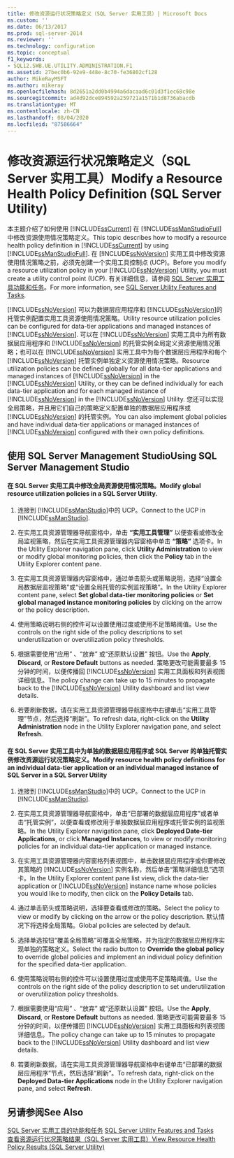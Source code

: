 ```yaml
---
title: 修改资源运行状况策略定义（SQL Server 实用工具）| Microsoft Docs
ms.custom: ''
ms.date: 06/13/2017
ms.prod: sql-server-2014
ms.reviewer: ''
ms.technology: configuration
ms.topic: conceptual
f1_keywords:
- SQL12.SWB.UE.UTILITY.ADMINISTRATION.F1
ms.assetid: 27bec0b6-92e9-448e-8c70-fe36802cf128
author: MikeRayMSFT
ms.author: mikeray
ms.openlocfilehash: 8d2651a2dd0b4994a6dacaad6c01d3f1ec68c98e
ms.sourcegitcommit: ad4d92dce894592a259721a1571b1d8736abacdb
ms.translationtype: MT
ms.contentlocale: zh-CN
ms.lasthandoff: 08/04/2020
ms.locfileid: "87586664"
---
```

# <a name="modify-a-resource-health-policy-definition-sql-server-utility"></a><span data-ttu-id="437f6-102">修改资源运行状况策略定义（SQL Server 实用工具）</span><span class="sxs-lookup"><span data-stu-id="437f6-102">Modify a Resource Health Policy Definition (SQL Server Utility)</span></span>
  <span data-ttu-id="437f6-103">本主题介绍了如何使用 [!INCLUDE[ssCurrent](../../includes/sscurrent-md.md)] 在 [!INCLUDE[ssManStudioFull](../../includes/ssmanstudiofull-md.md)]中修改资源使用情况策略定义。</span><span class="sxs-lookup"><span data-stu-id="437f6-103">This topic describes how to modify a resource health policy definition in [!INCLUDE[ssCurrent](../../includes/sscurrent-md.md)] by using [!INCLUDE[ssManStudioFull](../../includes/ssmanstudiofull-md.md)].</span></span> <span data-ttu-id="437f6-104">在 [!INCLUDE[ssNoVersion](../../includes/ssnoversion-md.md)] 实用工具中修改资源使用情况策略之前，必须先创建一个实用工具控制点 (UCP)。</span><span class="sxs-lookup"><span data-stu-id="437f6-104">Before you modify a resource utilization policy in your [!INCLUDE[ssNoVersion](../../includes/ssnoversion-md.md)] Utility, you must create a utility control point (UCP).</span></span> <span data-ttu-id="437f6-105">有关详细信息，请参阅 [SQL Server 实用工具功能和任务](sql-server-utility-features-and-tasks.md)。</span><span class="sxs-lookup"><span data-stu-id="437f6-105">For more information, see [SQL Server Utility Features and Tasks](sql-server-utility-features-and-tasks.md).</span></span>  
  
 [!INCLUDE[ssNoVersion](../../includes/ssnoversion-md.md)] <span data-ttu-id="437f6-106">可以为数据层应用程序和 [!INCLUDE[ssNoVersion](../../includes/ssnoversion-md.md)]的托管实例配置实用工具资源使用情况策略。</span><span class="sxs-lookup"><span data-stu-id="437f6-106">Utility resource utilization policies can be configured for data-tier applications and managed instances of [!INCLUDE[ssNoVersion](../../includes/ssnoversion-md.md)].</span></span> <span data-ttu-id="437f6-107">可以在 [!INCLUDE[ssNoVersion](../../includes/ssnoversion-md.md)] 实用工具中为所有数据层应用程序和 [!INCLUDE[ssNoVersion](../../includes/ssnoversion-md.md)] 的托管实例全局定义资源使用情况策略；也可以在 [!INCLUDE[ssNoVersion](../../includes/ssnoversion-md.md)] 实用工具中为每个数据层应用程序和每个 [!INCLUDE[ssNoVersion](../../includes/ssnoversion-md.md)] 托管实例单独定义资源使用情况策略。</span><span class="sxs-lookup"><span data-stu-id="437f6-107">Resource utilization policies can be defined globally for all data-tier applications and managed instances of [!INCLUDE[ssNoVersion](../../includes/ssnoversion-md.md)] in the [!INCLUDE[ssNoVersion](../../includes/ssnoversion-md.md)] Utility, or they can be defined individually for each data-tier application and for each managed instance of [!INCLUDE[ssNoVersion](../../includes/ssnoversion-md.md)] in the [!INCLUDE[ssNoVersion](../../includes/ssnoversion-md.md)] Utility.</span></span> <span data-ttu-id="437f6-108">您还可以实现全局策略，并且用它们自己的策略定义配置单独的数据层应用程序或 [!INCLUDE[ssNoVersion](../../includes/ssnoversion-md.md)] 的托管实例。</span><span class="sxs-lookup"><span data-stu-id="437f6-108">You can also implement global policies and have individual data-tier applications or managed instances of [!INCLUDE[ssNoVersion](../../includes/ssnoversion-md.md)] configured with their own policy definitions.</span></span>  
  
##  <a name="using-sql-server-management-studio"></a><a name="SSMSProcedure"></a> <span data-ttu-id="437f6-109">使用 SQL Server Management Studio</span><span class="sxs-lookup"><span data-stu-id="437f6-109">Using SQL Server Management Studio</span></span>  
  
#### <a name="modify-global-resource-utilization-policies-in-a-sql-server-utility"></a><span data-ttu-id="437f6-110">在 SQL Server 实用工具中修改全局资源使用情况策略。</span><span class="sxs-lookup"><span data-stu-id="437f6-110">Modify global resource utilization policies in a SQL Server Utility.</span></span>  
  
1.  <span data-ttu-id="437f6-111">连接到 [!INCLUDE[ssManStudio](../../includes/ssmanstudio-md.md)]中的 UCP。</span><span class="sxs-lookup"><span data-stu-id="437f6-111">Connect to the UCP in [!INCLUDE[ssManStudio](../../includes/ssmanstudio-md.md)].</span></span>  
  
2.  <span data-ttu-id="437f6-112">在实用工具资源管理器导航窗格中，单击 **“实用工具管理”** 以便查看或修改全局监视策略，然后在实用工具资源管理器内容窗格中单击 **“策略”** 选项卡。</span><span class="sxs-lookup"><span data-stu-id="437f6-112">In the Utility Explorer navigation pane, click **Utility Administration** to view or modify global monitoring policies, then click the **Policy** tab in the Utility Explorer content pane.</span></span>  
  
3.  <span data-ttu-id="437f6-113">在实用工具资源管理器内容窗格中，通过单击箭头或策略说明，选择“设置全局数据层监视策略”或“设置全局托管的实例监视策略”。</span><span class="sxs-lookup"><span data-stu-id="437f6-113">In the Utility Explorer content pane, select **Set global data-tier monitoring policies** or **Set global managed instance monitoring policies** by clicking on the arrow or the policy description.</span></span>  
  
4.  <span data-ttu-id="437f6-114">使用策略说明右侧的控件可以设置使用过度或使用不足策略阈值。</span><span class="sxs-lookup"><span data-stu-id="437f6-114">Use the controls on the right side of the policy descriptions to set underutilization or overutilization policy thresholds.</span></span>  
  
5.  <span data-ttu-id="437f6-115">根据需要使用“应用” 、“放弃” 或“还原默认设置”  按钮。</span><span class="sxs-lookup"><span data-stu-id="437f6-115">Use the **Apply**, **Discard**, or **Restore Default** buttons as needed.</span></span> <span data-ttu-id="437f6-116">策略更改可能需要最多 15 分钟的时间，以便传播回 [!INCLUDE[ssNoVersion](../../includes/ssnoversion-md.md)] 实用工具面板和列表视图详细信息。</span><span class="sxs-lookup"><span data-stu-id="437f6-116">The policy change can take up to 15 minutes to propagate back to the [!INCLUDE[ssNoVersion](../../includes/ssnoversion-md.md)] Utility dashboard and list view details.</span></span>  
  
6.  <span data-ttu-id="437f6-117">若要刷新数据，请在实用工具资源管理器导航窗格中右键单击“实用工具管理”节点，然后选择“刷新”。</span><span class="sxs-lookup"><span data-stu-id="437f6-117">To refresh data, right-click on the **Utility Administration** node in the Utility Explorer navigation pane, and select **Refresh**.</span></span>  
  
#### <a name="modify-resource-health-policy-definitions-for-an-individual-data-tier-application-or-an-individual-managed-instance-of-sql-server-in-a-sql-server-utility"></a><span data-ttu-id="437f6-118">在 SQL Server 实用工具中为单独的数据层应用程序或 SQL Server 的单独托管实例修改资源运行状况策略定义。</span><span class="sxs-lookup"><span data-stu-id="437f6-118">Modify resource health policy definitions for an individual data-tier application or an individual managed instance of SQL Server in a SQL Server Utility</span></span>  
  
1.  <span data-ttu-id="437f6-119">连接到 [!INCLUDE[ssManStudio](../../includes/ssmanstudio-md.md)]中的 UCP。</span><span class="sxs-lookup"><span data-stu-id="437f6-119">Connect to the UCP in [!INCLUDE[ssManStudio](../../includes/ssmanstudio-md.md)].</span></span>  
  
2.  <span data-ttu-id="437f6-120">在实用工具资源管理器导航窗格中，单击“已部署的数据层应用程序”或者单击“托管实例”，以便查看或修改用于单独数据层应用程序或托管实例的监视策略。</span><span class="sxs-lookup"><span data-stu-id="437f6-120">In the Utility Explorer navigation pane, click **Deployed Date-tier Applications**, or click **Managed Instances**, to view or modify monitoring policies for an individual data-tier application or managed instance.</span></span>  
  
3.  <span data-ttu-id="437f6-121">在实用工具资源管理器内容窗格列表视图中，单击数据层应用程序或你要修改其策略的 [!INCLUDE[ssNoVersion](../../includes/ssnoversion-md.md)] 实例名称，然后单击“策略详细信息”选项卡。</span><span class="sxs-lookup"><span data-stu-id="437f6-121">In the Utility Explorer content pane list view, click the data-tier application or [!INCLUDE[ssNoVersion](../../includes/ssnoversion-md.md)] instance name whose policies you would like to modify, then click on the **Policy Details** tab.</span></span>  
  
4.  <span data-ttu-id="437f6-122">通过单击箭头或策略说明，选择要查看或修改的策略。</span><span class="sxs-lookup"><span data-stu-id="437f6-122">Select the policy to view or modify by clicking on the arrow or the policy description.</span></span> <span data-ttu-id="437f6-123">默认情况下将选择全局策略。</span><span class="sxs-lookup"><span data-stu-id="437f6-123">Global policies are selected by default.</span></span>  
  
5.  <span data-ttu-id="437f6-124">选择单选按钮“覆盖全局策略”可覆盖全局策略，并为指定的数据层应用程序实现单独的策略定义。</span><span class="sxs-lookup"><span data-stu-id="437f6-124">Select the radio button to **Override the global policy** to override global policies and implement an individual policy definition for the specified data-tier application.</span></span>  
  
6.  <span data-ttu-id="437f6-125">使用策略说明右侧的控件可以设置使用过度或使用不足策略阈值。</span><span class="sxs-lookup"><span data-stu-id="437f6-125">Use the controls on the right side of the policy description to set underutilization or overutilization policy thresholds.</span></span>  
  
7.  <span data-ttu-id="437f6-126">根据需要使用“应用” 、“放弃” 或“还原默认设置”  按钮。</span><span class="sxs-lookup"><span data-stu-id="437f6-126">Use the **Apply**, **Discard**, or **Restore Default** buttons as needed.</span></span> <span data-ttu-id="437f6-127">策略更改可能需要最多 15 分钟的时间，以便传播回 [!INCLUDE[ssNoVersion](../../includes/ssnoversion-md.md)] 实用工具面板和列表视图详细信息。</span><span class="sxs-lookup"><span data-stu-id="437f6-127">The policy change can take up to 15 minutes to propagate back to the [!INCLUDE[ssNoVersion](../../includes/ssnoversion-md.md)] Utility dashboard and list view details.</span></span>  
  
8.  <span data-ttu-id="437f6-128">若要刷新数据，请在实用工具资源管理器导航窗格中右键单击“已部署的数据层应用程序”节点，然后选择“刷新”。</span><span class="sxs-lookup"><span data-stu-id="437f6-128">To refresh data, right-click on the **Deployed Data-tier Applications** node in the Utility Explorer navigation pane, and select **Refresh**.</span></span>  
  
## <a name="see-also"></a><span data-ttu-id="437f6-129">另请参阅</span><span class="sxs-lookup"><span data-stu-id="437f6-129">See Also</span></span>  
 <span data-ttu-id="437f6-130">[SQL Server 实用工具的功能和任务](sql-server-utility-features-and-tasks.md) </span><span class="sxs-lookup"><span data-stu-id="437f6-130">[SQL Server Utility Features and Tasks](sql-server-utility-features-and-tasks.md) </span></span>  
 [<span data-ttu-id="437f6-131">查看资源运行状况策略结果（SQL Server 实用工具）</span><span class="sxs-lookup"><span data-stu-id="437f6-131">View Resource Health Policy Results &#40;SQL Server Utility&#41;</span></span>](view-resource-health-policy-results-sql-server-utility.md)  
  
  
